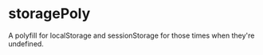 # storagePoly
A polyfill for localStorage and sessionStorage for those times when they're undefined.
